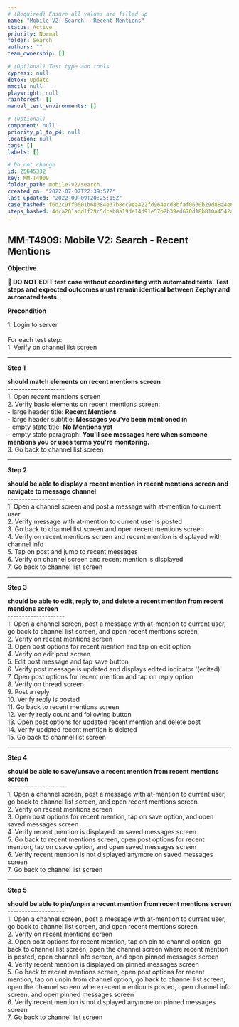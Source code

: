 ```yaml
---
# (Required) Ensure all values are filled up
name: "Mobile V2: Search - Recent Mentions"
status: Active
priority: Normal
folder: Search
authors: ""
team_ownership: []

# (Optional) Test type and tools
cypress: null
detox: Update
mmctl: null
playwright: null
rainforest: []
manual_test_environments: []

# (Optional)
component: null
priority_p1_to_p4: null
location: null
tags: []
labels: []

# Do not change
id: 25645332
key: MM-T4909
folder_path: mobile-v2/search
created_on: "2022-07-07T22:39:57Z"
last_updated: "2022-09-09T20:25:15Z"
case_hashed: f6d2c9ff0601b68384e37b8cc9ea422fd964acd8bfaf0630b29d88a4e6a49e0ab04e9a5c14ea149a5a06a20698a87907
steps_hashed: 4dca201add1f29c5dcab8a19de14d91e57b2b39ed670d18b810a4542a7c2450a8cbc6be05c397b2409b5865481685fc3
---
```


## MM-T4909: Mobile V2: Search - Recent Mentions

**Objective**

**🛑 DO NOT EDIT test case without coordinating with automated tests. Test steps and expected outcomes must remain identical between Zephyr and automated tests.**

**Precondition**

1\. Login to server\
\
For each test step:\
1\. Verify on channel list screen

---

**Step 1**

**should match elements on recent mentions screen**\
\--------------------\
1\. Open recent mentions screen\
2\. Verify basic elements on recent mentions screen:\
\- large header title: **Recent Mentions**\
\- large header subtitle: **Messages you've been mentioned in**\
\- empty state title: **No Mentions yet**\
\- empty state paragraph: **You'll see messages here when someone mentions you or uses terms you're monitoring.**\
3\. Go back to channel list screen

---

**Step 2**

**should be able to display a recent mention in recent mentions screen and navigate to message channel**\
\--------------------\
1\. Open a channel screen and post a message with at-mention to current user\
2\. Verify message with at-mention to current user is posted\
3\. Go back to channel list screen and open recent mentions screen\
4\. Verify on recent mentions screen and recent mention is displayed with channel info\
5\. Tap on post and jump to recent messages\
6\. Verify on channel screen and recent mention is displayed\
7\. Go back to channel list screen

---

**Step 3**

**should be able to edit, reply to, and delete a recent mention from recent mentions screen**\
\--------------------\
1\. Open a channel screen, post a message with at-mention to current user, go back to channel list screen, and open recent mentions screen\
2\. Verify on recent mentions screen\
3\. Open post options for recent mention and tap on edit option\
4\. Verify on edit post screen\
5\. Edit post message and tap save button\
6\. Verify post message is updated and displays edited indicator '(edited)'\
7\. Open post options for recent mention and tap on reply option\
8\. Verify on thread screen\
9\. Post a reply\
10\. Verify reply is posted\
11\. Go back to recent mentions screen\
12\. Verify reply count and following button\
13\. Open post options for updated recent mention and delete post\
14\. Verify updated recent mention is deleted\
15\. Go back to channel list screen

---

**Step 4**

**should be able to save/unsave a recent mention from recent mentions screen**\
\--------------------\
1\. Open a channel screen, post a message with at-mention to current user, go back to channel list screen, and open recent mentions screen\
2\. Verify on recent mentions screen\
3\. Open post options for recent mention, tap on save option, and open saved messages screen\
4\. Verify recent mention is displayed on saved messages screen\
5\. Go back to recent mentions screen, open post options for recent mention, tap on usave option, and open saved messages screen\
6\. Verify recent mention is not displayed anymore on saved messages screen\
7\. Go back to channel list screen

---

**Step 5**

**should be able to pin/unpin a recent mention from recent mentions screen**\
\--------------------\
1\. Open a channel screen, post a message with at-mention to current user, go back to channel list screen, and open recent mentions screen\
2\. Verify on recent mentions screen\
3\. Open post options for recent mention, tap on pin to channel option, go back to channel list screen, open the channel screen where recent mention is posted, open channel info screen, and open pinned messages screen\
4\. Verify recent mention is displayed on pinned messages screen\
5\. Go back to recent mentions screen, open post options for recent mention, tap on unpin from channel option, go back to channel list screen, open the channel screen where recent mention is posted, open channel info screen, and open pinned messages screen\
6\. Verify recent mention is not displayed anymore on pinned messages screen\
7\. Go back to channel list screen
